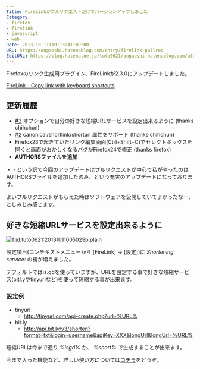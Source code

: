 ```yaml
---
Title: FireLinkがプルリクエストだけでバージョンアップしました
Category:
- firefox
- firelink
- javascript
- web
Date: 2013-10-11T10:13:41+09:00
URL: https://ongaeshi.hatenablog.com/entry/firelink-pullreq
EditURL: https://blog.hatena.ne.jp/tuto0621/ongaeshi.hatenablog.com/atom/entry/11696248318758633315
---
```


Firefoxのリンク生成用プラグイン、FireLinkが2.3.0にアップデートしました。

[FireLink - Copy link with keyboard shortcuts](https://addons.mozilla.org/en-US/firefox/addon/firelink/)

## 更新履歴

- [#3](https://github.com/ongaeshi/firelink/pull/3) オプションで自分の好きな短縮URLサービスを設定出来るように (thanks chihchun)
- [#2](https://github.com/ongaeshi/firelink/pull/2) canonical/shortlink/shorturl 属性をサポート (thanks chihchun)
- Firefox23で起きていたリンク編集画面(Ctrl+Shift+C)でセレクトボックスを開くと画面がおかしくなるバグがFirefox24で修正 (thanks firefox)
- **AUTHORSファイルを追加**

・・という訳で今回のアップデートはプルリクエストが中心で私がやったのはAUTHORSファイルを追加したのみ、という充実のアップデートになっております。

よいプルリクエストがもらえた時はソフトウェアを公開していてよかったなー、としみじみ感じます。

## 好きな短縮URLサービスを設定出来るように
<p><span itemscope itemtype="http://schema.org/Photograph"><img src="http://cdn-ak.f.st-hatena.com/images/fotolife/t/tuto0621/20131011/20131011005029.png" alt="f:id:tuto0621:20131011005029p:plain" title="f:id:tuto0621:20131011005029p:plain" class="hatena-fotolife" itemprop="image"></span></p>


設定項目(コンテキストメニューから [FireLink] -> [設定])に *Shortening service:* の欄が増えました。

デフォルトではis.gdを使っていますが、URLを設定する事で好きな短縮サービス(bitl.yやtinyurlなど)を使って短縮する事が出来ます。

### 設定例

- tinyurl
  - http://tinyurl.com/api-create.php?url=%URL%
- bit.ly
  - http://api.bit.ly/v3/shorten?format=txt&login=username&apiKey=XXX&longUrl&longUrl=%URL%

短縮URLは今まで通り *%isgd%* か、 *%short%* で生成することが出来ます。

今まで入った機能など、詳しい使い方については[コチラ](https://addons.mozilla.org/en-US/firefox/addon/firelink/)をどうぞ。


